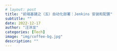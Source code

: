 ```yaml
---
# layout: post
title: "前端基建之（五）自动化部署：Jenkins 安装和配置"
subtitle: ""
date: 2022-12-17
author: "汪洋龙"
categories: [Tech]
image: "img/coffee-bg.jpg"
description: ""
---
```

